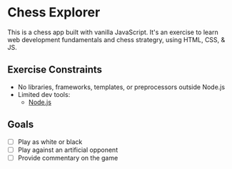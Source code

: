 # Chess Explorer

This is a chess app built with vanilla JavaScript. It's an exercise to learn
web development fundamentals and chess strategry, using HTML, CSS, & JS.

## Exercise Constraints
- No libraries, frameworks, templates, or preprocessors outside Node.js
- Limited dev tools:
  - [Node.js](https://nodejs.org/)
## Goals
- [ ] Play as white or black
- [ ] Play against an artificial opponent
- [ ] Provide commentary on the game

